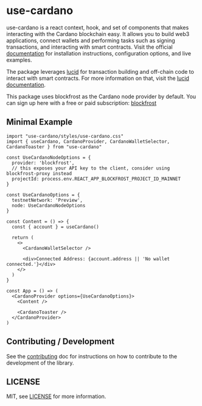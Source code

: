 # use-cardano

use-cardano is a react context, hook, and set of components that makes interacting with the Cardano blockchain easy. It allows you to build web3 applications, connect wallets and performing tasks such as signing transactions, and interacting with smart contracts. Visit the official [documentation](https://use-cardano.alangaming.com/) for installation instructions, configuration options, and live examples.

The package leverages [lucid](https://github.com/spacebudz/lucid) for transaction building and off-chain code to interact with smart contracts. For more information on that, visit the [lucid documentation](https://lucid.spacebudz.io/).

This package uses blockfrost as the Cardano node provider by default. You can sign up here with a free or paid subscription: [blockfrost](https://blockfrost.io/)
## Minimal Example

```tsx filename="minimal-example.tsx" copy
import "use-cardano/styles/use-cardano.css"
import { useCardano, CardanoProvider, CardanoWalletSelector, CardanoToaster } from "use-cardano"

const UseCardanoNodeOptions = {
  provider: 'blockfrost',
  // this exposes your API key to the client, consider using blockfrost-proxy instead
  projectId: process.env.REACT_APP_BLOCKFROST_PROJECT_ID_MAINNET
}

const UseCardanoOptions = {
  testnetNetwork: 'Preview',
  node: UseCardanoNodeOptions
}

const Content = () => {
  const { account } = useCardano()

  return (
    <>
      <CardanoWalletSelector />

      <div>Connected Address: {account.address || 'No wallet connected.'}</div>
    </>
  )
}

const App = () => (
  <CardanoProvider options={UseCardanoOptions}>
    <Content />

    <CardanoToaster />
  </CardanoProvider>
)
```

## Contributing / Development

See the [contributing](/docs/CONTRIBUTING) doc for instructions on how to contribute to the development of the library.

## LICENSE

MIT, see [LICENSE](/LICENSE) for more information.
